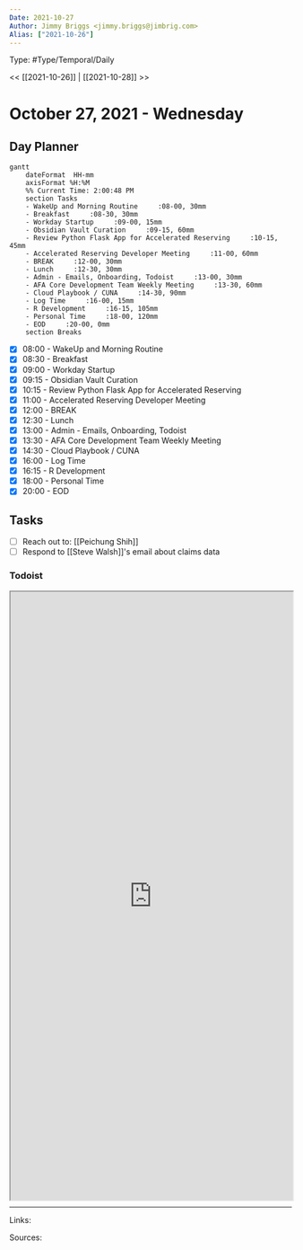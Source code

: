 ```yaml
---
Date: 2021-10-27
Author: Jimmy Briggs <jimmy.briggs@jimbrig.com>
Alias: ["2021-10-26"]
---
```


Type: #Type/Temporal/Daily

<< [[2021-10-26]] | [[2021-10-28]] >>

# October 27, 2021 - Wednesday

## Day Planner
```mermaid
gantt
    dateFormat  HH-mm
    axisFormat %H:%M
    %% Current Time: 2:00:48 PM
    section Tasks
    - WakeUp and Morning Routine     :08-00, 30mm
    - Breakfast     :08-30, 30mm
    - Workday Startup     :09-00, 15mm
    - Obsidian Vault Curation     :09-15, 60mm
    - Review Python Flask App for Accelerated Reserving     :10-15, 45mm
    - Accelerated Reserving Developer Meeting     :11-00, 60mm
    - BREAK     :12-00, 30mm
    - Lunch     :12-30, 30mm
    - Admin - Emails, Onboarding, Todoist     :13-00, 30mm
    - AFA Core Development Team Weekly Meeting     :13-30, 60mm
    - Cloud Playbook / CUNA     :14-30, 90mm
    - Log Time     :16-00, 15mm
    - R Development     :16-15, 105mm
    - Personal Time     :18-00, 120mm
    - EOD     :20-00, 0mm
    section Breaks

```

- [x] 08:00 - WakeUp and Morning Routine
- [x] 08:30 - Breakfast
- [x] 09:00 - Workday Startup
- [x] 09:15 - Obsidian Vault Curation
- [x] 10:15 - Review Python Flask App for Accelerated Reserving
- [x] 11:00 - Accelerated Reserving Developer Meeting
- [x] 12:00 - BREAK
- [x] 12:30 - Lunch
- [x] 13:00 - Admin - Emails, Onboarding, Todoist
- [x] 13:30 - AFA Core Development Team Weekly Meeting
- [x] 14:30 - Cloud Playbook / CUNA
- [x] 16:00 - Log Time
- [x] 16:15 - R Development
- [x] 18:00 - Personal Time
- [x] 20:00 - EOD

## Tasks

- [ ] Reach out to: [[Peichung Shih]]
- [ ] Respond to [[Steve Walsh]]'s email about claims data

### Todoist

<div style="display: block; position: relative; width: 100%; height: 800px; --aspect-ratio:9/16; padding-bottom: calc(var(--aspect-ratio) * 100%);"><iframe src="https://todoist.com/app/upcoming#" allow="fullscreen" style="position: absolute; top: 0px; left: 0px; height: 100%; width: 100%;"></iframe></div>

***

Links:

Sources: